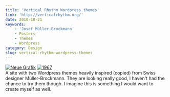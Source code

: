 ```yaml
---
title: 'Vertical Rhythm Wordpress themes'
link: 'http://verticalrhythm.org/'
date: 2010-10-21
keywords:
    - 'Josef Müller-Brockmann'
    - Posters
    - Themes
    - Wordpress
category: Design
slug: vertical-rhythm-wordpress-themes
---
```


[![](http://verticalrhythm.org/wp-content/uploads/2010/09/neue-grafik1.jpg "Neue Grafik")](http://verticalrhythm.org/)
[![](http://verticalrhythm.org/wp-content/uploads/2010/09/19672.jpg "1967")](http://verticalrhythm.org/)\
A site with two Wordpress themes heavily inspired (copied) from Swiss designer Müller-Brockmann.
They are looking really good, I haven't had the chance to try them though. I imagine this is
something I would want to create myself as well.
